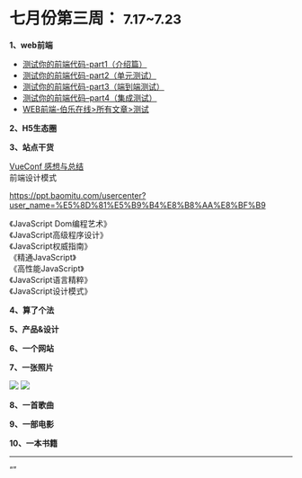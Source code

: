 # 七月份第三周：   <small>7.17~7.23</small>

__1、web前端__    
    
- [测试你的前端代码-part1（介绍篇）](https://segmentfault.com/a/1190000008812275)   
- [测试你的前端代码-part2（单元测试）](https://segmentfault.com/a/1190000008823413)  
- [测试你的前端代码-part3（端到端测试）](https://segmentfault.com/a/1190000008915567)  
- [测试你的前端代码–part4（集成测试）](http://web.jobbole.com/91423/)  
- [WEB前端-伯乐在线>所有文章>测试](http://web.jobbole.com/tag/%E6%B5%8B%E8%AF%95/)   

__2、H5生态圈__      

 
__3、站点干货__    

[VueConf 感想与总结](http://www.jianshu.com/p/79dfb0bebb3a)  
前端设计模式  

https://ppt.baomitu.com/usercenter?user_name=%E5%8D%81%E5%B9%B4%E8%B8%AA%E8%BF%B9

《JavaScript Dom编程艺术》  
《JavaScript高级程序设计》  
《JavaScript权威指南》  
《精通JavaScript》  
《高性能JavaScript》   
《JavaScript语言精粹》   
《JavaScript设计模式》  

__4、算了个法__     


__5、产品&设计__        


__6、一个网站__


__7、一张照片__   

![](https://github.com/bluezhan/weeky/raw/master/docs/img/73-71.jpg) 
![](https://github.com/bluezhan/weeky/raw/master/docs/img/73-72.jpg) 

__8、一首歌曲__  


__9、一部电影__   
 

__10、一本书籍__ 



-------------------

“”












